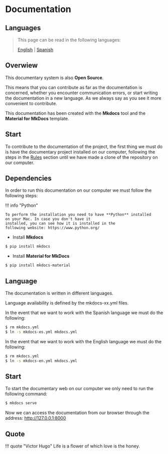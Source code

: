 # Documentation

## Languages

> This page can be read in the following languages:
>  
> [English](https://docs.beeping.io/community/documentation/) | [Spanish](https://docs-es.beeping.io/community/documentation/)

## Overwiew

This documentary system is also **Open Source**.

This means that you can contribute as far as the documentation is concerned, whether you encounter communication errors, or start writing the documentation in a new language. As we always say as you see it more convenient to contribute.

This documentation has been created with the **Mkdocs** tool and the **Material for MkDocs** template.

## Start

To contribute to the documentation of the project, the first thing we must do is have the documentary project installed on our computer, following the steps in the [Rules](/community/rules) section  until we have made a clone of the repository on our computer.

## Dependencies

In order to run this documentation on our computer we must follow the following steps:

!!! info "Python"

    To perform the installation you need to have **Python** installed
    on your Mac. In case you don't have it
    installed, you can see how it is installed in the
    following website: https://www.python.org/ 

- Install **Mkdocs**

``` bash
$ pip install mkdocs
```

- Install **Material for MkDocs**

``` bash
$ pip install mkdocs-material
```

## Language

The documentation is written in different languages.

Language availability is defined by the mkdocs-xx.yml files.

In the event that we want to work with the Spanish language we must do the following:

``` bash
$ rm mkdocs.yml
$ ln -s mkdocs-es.yml mkdocs.yml
```

In the event that we want to work with the English language we must do the following:

``` bash
$ rm mkdocs.yml
$ ln -s mkdocs-en.yml mkdocs.yml
```

## Start

To start the documentary web on our computer we only need to run the following command:

``` bash
$ mkdocs serve
```

Now we can access the documentation from our browser through the address: http://127.0.0.1:8000

## Quote

!!! quote "Victor Hugo"
    Life is a flower of which love is the honey. 